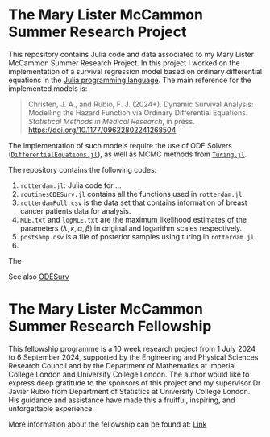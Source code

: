 # The Mary Lister McCammon Summer Research Project

This repository contains Julia code and data associated to my Mary Lister McCammon Summer Research Project. In this project I worked on the implementation of a survival regression model based on ordinary differential equations in the [Julia programming language](https://julialang.org/). The main reference for the implemented models is:

> Christen, J. A., and Rubio, F. J. (2024+). Dynamic Survival Analysis: Modelling the Hazard Function via Ordinary Differential Equations. *Statistical Methods in Medical Research*, in press. https://doi.org/10.1177/09622802241268504

The implementation of such models require the use of ODE Solvers ([`DifferentialEquations.jl`](https://docs.sciml.ai/DiffEqDocs/stable/)), as well as MCMC methods from [`Turing.jl`](https://github.com/TuringLang/Turing.jl).

The repository contains the following codes:

1. `rotterdam.jl`: Julia code for ...
2. `routinesODESurv.jl` contains all the functions used in `rotterdam.jl`. 
3. `rotterdamFull.csv` is the data set that contains information of breast cancer patients data for analysis. 
4. `MLE.txt` and `logMLE.txt` are the maximum likelihood estimates of the parameters ($\lambda, \kappa, \alpha, \beta$) in original and logarithm scales respectively.
5. `postsamp.csv` is a file of posterior samples using turing in `rotterdam.jl`. 
6. 

The 

See also [ODESurv](https://github.com/FJRubio67/ODESurv)

# The Mary Lister McCammon Summer Research Fellowship

This fellowship programme is a 10 week research project from 1 July 2024 to 6 September 2024, supported by the Engineering and Physical Sciences Research Council
and by the Department of Mathematics at Imperial College London and University College London. The author would like to express deep gratitude to the sponsors of this project and my supervisor Dr Javier Rubio from Department of Statistics at University College London. His guidance and assistance have made this a fruitful, inspiring, and unforgettable experience.

More information about the fellowship can be found at: [Link](https://www.imperial.ac.uk/mathematics/postgraduate/the-mary-lister-mccammon-summer-research-fellowship/)

